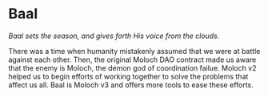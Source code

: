 # Baal

_Baal sets the season, and gives forth His voice from the clouds._

There was a time when humanity mistakenly assumed that we were at battle against each other.  Then, the original Moloch DAO contract made us aware that the enemy is Moloch, the demon god of coordination failue.  Moloch v2 helped us to begin efforts of working together to solve the problems that affect us all.  Baal is Moloch v3 and offers more tools to ease these efforts.
